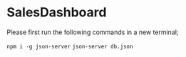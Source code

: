 # SalesDashboard

Please first run the following commands in a new terminal;

`npm i -g json-server`
`json-server db.json`


